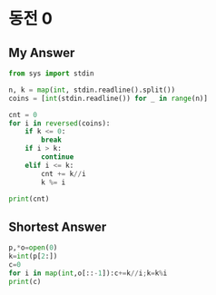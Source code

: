# 동전 0


## My Answer
```python
from sys import stdin

n, k = map(int, stdin.readline().split())
coins = [int(stdin.readline()) for _ in range(n)]

cnt = 0
for i in reversed(coins):
    if k <= 0:
        break
    if i > k:
        continue
    elif i <= k:
        cnt += k//i
        k %= i

print(cnt)
```

## Shortest Answer
```python
p,*o=open(0)
k=int(p[2:])
c=0
for i in map(int,o[::-1]):c+=k//i;k=k%i
print(c)
```